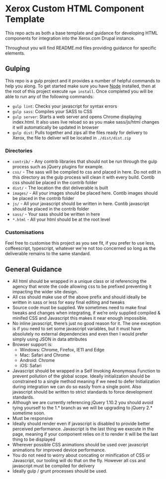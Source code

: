 # Xerox Custom HTML Component Template

This repo acts as both a base template and guidance for developing HTML components for integration into the Xerox.com Drupal instance.

Throughout you will find README.md files providing guidance for specific elements.

## Gulping

This repo is a gulp project and it provides a number of helpful commands to help you along. To get started make sure you have [Node](https://nodejs.org/en/) installed, then at the root of this project execute `npm install`. Once completed you will be able to run any of the following commands:

* `gulp lint`: Checks your javascript for syntax errors
* `gulp sass`: Compiles your SASS to CSS
* `gulp server`: Starts a web server and opens Chrome displaying index.html. It also uses live reload so as you make sass/js/html changes it will automatically be updated in browser
* `gulp dist`: Pulls together and zips all the files ready for delivery to Xerox, the file to deliver will be located in `./dist/dist.zip`

### Directories

* `contrib/` - Any contrib libraries that should not be run through the gulp process such as jQuery plugins for example.
* `css/` - The sass will be compiled to css and placed in here. Do not edit in this directory as the gulp process will clean it with every build. Contib css should be placed in the contrib folder
* `dist/` - The location the dist deliverable is built
* `images/` - All your images should be placed here. Contib images should be placed in the contrib folder
* `js/` - All your javascript should be written in here. Contib javascript should be placed in the contrib folder
* `sass/` - Your sass should be written in here
* `*.html` - All your html should be at the root level

### Customisations
Feel free to customise this project as you see fit, if you prefer to use less, coffeescript, typescript, whatever we're not too concerned so long as the deliverable remains to the same standard. 

## General Guidance
* All html should be wrapped in a unique class or id referencing the agency that wrote the code allowing css to be prefixed preventing it impacting the wider site design.
* All css should make use of the above prefix and should ideally be written in sass or less for easy final editing and tweaks
* Source code must be supplied. We sometimes need to make final tweaks and changes when integrating, if we’re only supplied compiled & minifed CSS and Javascript this makes it near enough impossible. 
* No inline javascript, there’s just no good reason for it. The one exception is if you need to set some javascript variables, but it must have absolutely no external dependencies and even then I would prefer simply using JSON in data attributes
* Browser support is:
  * Windows: Chrome, Firefox, IE11 and Edge
  * Mac: Safari and Chrome
  * Android: Chrome
  * iOS: Safari
* Javascript should be wrapped in a Self Invoking Anonymous Function to prevent pollution of the global scope. Ideally initialization should be constrained to a single method meaning if we need to defer Initialization during integration we can do so easily from a single point. Also javascript should be written to strict standards to force development standards. 
* Although we are currently referencing jQuery 1.10.2 you should avoid tying yourself to the 1.* branch as we will be upgrading to jQuery 2.* sometime soon.
* Must be responsive
* Ideally should render even if javascript is disabled to provide better perceived performance. Javascript is the last thing we execute in the page, meaning if your component relies on it to render it will be the last thing to be displayed
* Wherever possible CSS animations should be used over javascript animations for improved device performance.
* You do not need to worry about concating or minification of CSS or Javascript, our tooling will do that on the fly. However all css and javascript must be compiled for delivery
* Ideally gulp / grunt processes should be used.

